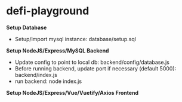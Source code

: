 # defi-playground

<b> Setup Database </b> 

- Setup/import mysql instance: database/setup.sql 

<b> Setup NodeJS/Express/MySQL Backend</b>

- Update config to point to local db: backend/config/database.js 
- Before running backend, update port if necessary (default 5000): backend/index.js
- run backend: node index.js 

<b> Setup NodeJS/Express/Vue/Vuetify/Axios Frontend </b>
